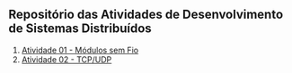 ## Repositório das Atividades de Desenvolvimento de Sistemas Distribuídos
1. [Atividade 01 - Módulos sem Fio](https://github.com/alicelimas/-dsd/tree/main/Atividade%2001%20-%20M%C3%B3dulos%20Sem%20Fio)
2. [Atividade 02 - TCP/UDP](https://github.com/alicelimas/-dsd/tree/main/Atividade%2002%20tcp-udp)
